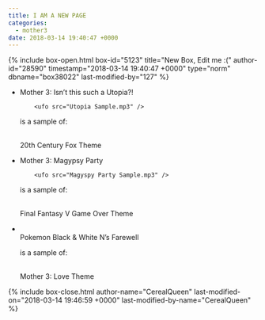 ```yaml
---
title: I AM A NEW PAGE
categories:
  - mother3
date: 2018-03-14 19:40:47 +0000
---
```

{% include box-open.html box-id="5123" title="New Box, Edit me :(" author-id="28590" timestamp="2018-03-14 19:40:47 +0000" type="norm" dbname="box38022" last-modified-by="127" %}
<ul class="pics">
	<li>
Mother 3: Isn’t this such a Utopia?!<br />

		<ufo src="Utopia Sample.mp3" />

is a sample of:
<br /><br />

20th Century Fox Theme
<br />
		<ufo src="Fox Sample.mp3" />
	</li>
</ul>



<ul class="pics">
	<li>
Mother 3: Magypsy Party<br />

		<ufo src="Magyspy Party Sample.mp3" />

is a sample of:
<br /><br />

Final Fantasy V Game Over Theme
<br />
		<ufo src="final fantasy Sample.mp3" />
	</li>
</ul>



<ul class="pics">
	<li>
<br />
Pokemon Black & White N’s Farewell
		<ufo src="N's Farwell Sample.mp3" />

is a sample of:
<br /><br />

Mother 3: Love Theme
<br />
		<ufo src="Love Theme Sample.mp3" />
	</li>
</ul>
{% include box-close.html author-name="CerealQueen" last-modified-on="2018-03-14 19:46:59 +0000" last-modified-by-name="CerealQueen" %}

